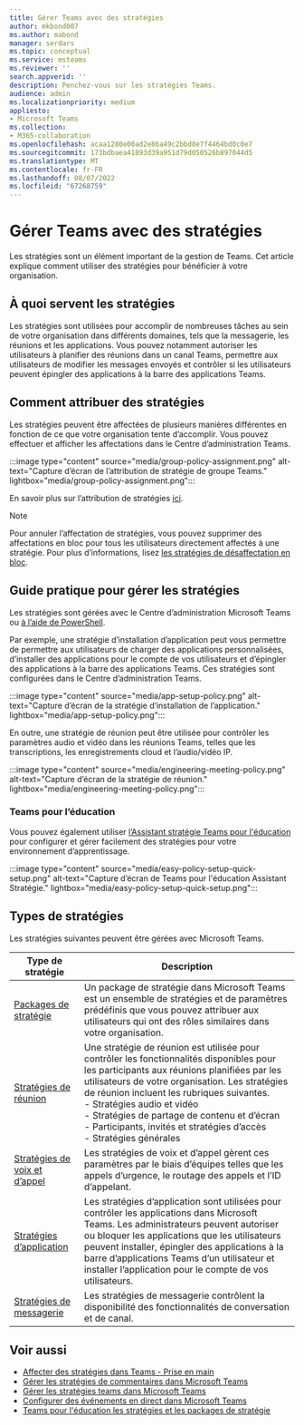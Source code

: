 ```yaml
---
title: Gérer Teams avec des stratégies
author: mkbond007
ms.author: mabond
manager: serdars
ms.topic: conceptual
ms.service: msteams
ms.reviewer: ''
search.appverid: ''
description: Penchez-vous sur les stratégies Teams.
audience: admin
ms.localizationpriority: medium
appliesto:
- Microsoft Teams
ms.collection:
- M365-collaboration
ms.openlocfilehash: acaa1280e00ad2e86a49c2bbd8e7f4464bd0c0e7
ms.sourcegitcommit: 173bdbaea41893d39a951d79d050526b897044d5
ms.translationtype: MT
ms.contentlocale: fr-FR
ms.lasthandoff: 08/07/2022
ms.locfileid: "67268759"
---
```

# <a name="manage-teams-with-policies"></a>Gérer Teams avec des stratégies

Les stratégies sont un élément important de la gestion de Teams. Cet article explique comment utiliser des stratégies pour bénéficier à votre organisation.

## <a name="what-you-use-policies-for"></a>À quoi servent les stratégies

Les stratégies sont utilisées pour accomplir de nombreuses tâches au sein de votre organisation dans différents domaines, tels que la messagerie, les réunions et les applications. Vous pouvez notamment autoriser les utilisateurs à planifier des réunions dans un canal Teams, permettre aux utilisateurs de modifier les messages envoyés et contrôler si les utilisateurs peuvent épingler des applications à la barre des applications Teams.

## <a name="how-to-assign-policies"></a>Comment attribuer des stratégies

Les stratégies peuvent être affectées de plusieurs manières différentes en fonction de ce que votre organisation tente d’accomplir. Vous pouvez effectuer et afficher les affectations dans le Centre d’administration Teams.

:::image type="content" source="media/group-policy-assignment.png" alt-text="Capture d’écran de l’attribution de stratégie de groupe Teams." lightbox="media/group-policy-assignment.png":::

En savoir plus sur l’attribution de stratégies [ici](policy-assignment-overview.md).

> [!NOTE]
> Pour annuler l’affectation de stratégies, vous pouvez supprimer des affectations en bloc pour tous les utilisateurs directement affectés à une stratégie. Pour plus d’informations, lisez [les stratégies de désaffectation en bloc](assign-policies-users-and-groups.md#unassign-policies-in-bulk).

## <a name="how-to-manage-policies"></a>Guide pratique pour gérer les stratégies

Les stratégies sont gérées avec le Centre d’administration Microsoft Teams ou [à l’aide de PowerShell](./teams-powershell-managing-teams.md#manage-policies-via-powershell).

Par exemple, une stratégie d’installation d’application peut vous permettre de permettre aux utilisateurs de charger des applications personnalisées, d’installer des applications pour le compte de vos utilisateurs et d’épingler des applications à la barre des applications Teams. Ces stratégies sont configurées dans le Centre d’administration Teams.

:::image type="content" source="media/app-setup-policy.png" alt-text="Capture d’écran de la stratégie d’installation de l’application." lightbox="media/app-setup-policy.png":::

En outre, une stratégie de réunion peut être utilisée pour contrôler les paramètres audio et vidéo dans les réunions Teams, telles que les transcriptions, les enregistrements cloud et l’audio/vidéo IP.

:::image type="content" source="media/engineering-meeting-policy.png" alt-text="Capture d’écran de la stratégie de réunion." lightbox="media/engineering-meeting-policy.png":::

### <a name="teams-for-education"></a>Teams pour l’éducation

Vous pouvez également utiliser [l’Assistant stratégie Teams pour l'éducation](easy-policy-setup-edu.md) pour configurer et gérer facilement des stratégies pour votre environnement d’apprentissage.

:::image type="content" source="media/easy-policy-setup-quick-setup.png" alt-text="Capture d’écran de Teams pour l'éducation Assistant Stratégie." lightbox="media/easy-policy-setup-quick-setup.png":::

## <a name="types-of-policies"></a>Types de stratégies

Les stratégies suivantes peuvent être gérées avec Microsoft Teams.

Type de stratégie | Description
------------|------------
[Packages de stratégie](manage-policy-packages.md) | Un package de stratégie dans Microsoft Teams est un ensemble de stratégies et de paramètres prédéfinis que vous pouvez attribuer aux utilisateurs qui ont des rôles similaires dans votre organisation.
[Stratégies de réunion](meeting-policies-overview.md) | Une stratégie de réunion est utilisée pour contrôler les fonctionnalités disponibles pour les participants aux réunions planifiées par les utilisateurs de votre organisation. Les stratégies de réunion incluent les rubriques suivantes.<br> - Stratégies audio et vidéo<br> - Stratégies de partage de contenu et d’écran<br> - Participants, invités et stratégies d’accès<br> - Stratégies générales
[Stratégies de voix et d’appel](voice-and-calling-policies.md)| Les stratégies de voix et d’appel gèrent ces paramètres par le biais d’équipes telles que les appels d’urgence, le routage des appels et l’ID d’appelant.
[Stratégies d’application](app-policies.md)| Les stratégies d’application sont utilisées pour contrôler les applications dans Microsoft Teams. Les administrateurs peuvent autoriser ou bloquer les applications que les utilisateurs peuvent installer, épingler des applications à la barre d’applications Teams d’un utilisateur et installer l’application pour le compte de vos utilisateurs.
[Stratégies de messagerie](messaging-policies-in-teams.md)| Les stratégies de messagerie contrôlent la disponibilité des fonctionnalités de conversation et de canal.

## <a name="related-topics"></a>Voir aussi

* [Affecter des stratégies dans Teams - Prise en main](policy-assignment-overview.md)
* [Gérer les stratégies de commentaires dans Microsoft Teams](manage-feedback-policies-in-teams.md)
* [Gérer les stratégies teams dans Microsoft Teams](teams-policies.md)
* [Configurer des événements en direct dans Microsoft Teams](teams-live-events/set-up-for-teams-live-events.md)
* [Teams pour l'éducation les stratégies et les packages de stratégie](policy-packages-edu.md)